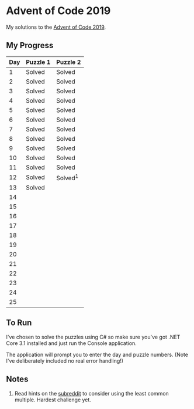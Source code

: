 # Advent of Code 2019
My solutions to the [Advent of Code 2019](https://adventofcode.com/2019).

## My Progress

| Day | Puzzle 1 | Puzzle 2            |
|-----|----------|---------------------|
| 1   | Solved   | Solved              |
| 2   | Solved   | Solved              |
| 3   | Solved   | Solved              |
| 4   | Solved   | Solved              |
| 5   | Solved   | Solved              |
| 6   | Solved   | Solved              |
| 7   | Solved   | Solved              |
| 8   | Solved   | Solved              |
| 9   | Solved   | Solved              |
| 10  | Solved   | Solved              |
| 11  | Solved   | Solved              |
| 12  | Solved   | Solved<sup>1</sup>  |
| 13  | Solved   |                     |
| 14  |          |                     |
| 15  |          |                     |
| 16  |          |                     |
| 17  |          |                     |
| 18  |          |                     |
| 19  |          |                     |
| 20  |          |                     |
| 21  |          |                     |
| 22  |          |                     |
| 23  |          |                     |
| 24  |          |                     |
| 25  |          |                     |

## To Run
I've chosen to solve the puzzles using C# so make sure you've got .NET Core 3.1 installed and just run the Console application.

The application will prompt you to enter the day and puzzle numbers. (Note I've deliberately included no real error handling!)

## Notes
1. Read hints on the [subreddit](https://www.reddit.com/r/adventofcode/) to consider using the least common multiple. Hardest challenge yet.